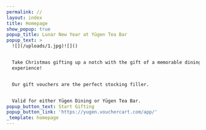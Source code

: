 ```yaml
---
permalink: //
layout: index
title: Homepage
show_popup: true
popup_title: Lunar New Year at Yūgen Tea Bar
popup_text: >
  ![](/uploads/1.jpg)![]()


  Take Christmas gifting up a notch with the gift of a memorable dining
  experience!


  Our gift vouchers are the perfect stocking filler.


  Valid for either Yūgen Dining or Yūgen Tea Bar.
popup_button_text: Start Gifting
popup_button_link: 'https://yugen.vouchercart.com/app/'
_template: homepage
---
```


